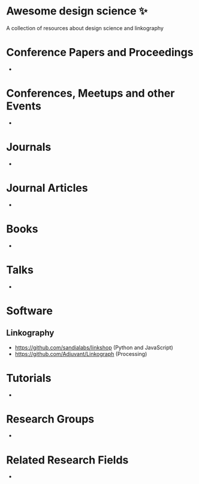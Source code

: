 # Awesome design science ✨
A collection of resources about design science and linkography

# Conference Papers and Proceedings

- 

# Conferences, Meetups and other Events

- 

# Journals

- 

# Journal Articles

- 

# Books

- 

# Talks

- 

# Software

## Linkography

- https://github.com/sandialabs/linkshop (Python and JavaScript)
- https://github.com/Adjuvant/Linkograph (Processing)

# Tutorials

- 

# Research Groups

-

# Related Research Fields

- 
